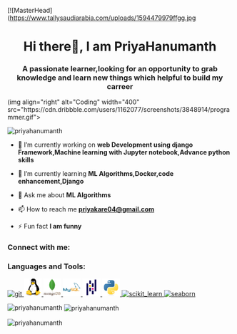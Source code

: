 [![MasterHead](https://www.tallysaudiarabia.com/uploads/1594479979ffgg.jpg
<h1 align="center">Hi there👋, I am PriyaHanumanth</h1>
<h3 align="center">A passionate learner,looking for an opportunity to grab knowledge and learn new things which helpful to build my carreer</h3>
(img align="right" alt="Coding" width="400" src="https://cdn.dribbble.com/users/1162077/screenshots/3848914/programmer.gif">

<p align="left"> <img src="https://komarev.com/ghpvc/?username=priyahanumanth&label=Profile%20views&color=0e75b6&style=flat" alt="priyahanumanth" /> </p>

- 🔭 I’m currently working on **web Development using django Framework,Machine learning with Jupyter notebook,Advance python skills**

- 🌱 I’m currently learning **ML Algorithms,Docker,code enhancement,Django**

- 💬 Ask me about **ML Algorithms**

- 📫 How to reach me **priyakare04@gmail.com**

- ⚡ Fun fact **I am funny**

<h3 align="left">Connect with me:</h3>
<p align="left">
</p>

<h3 align="left">Languages and Tools:</h3>
<p align="left"> <a href="https://git-scm.com/" target="_blank" rel="noreferrer"> <img src="https://www.vectorlogo.zone/logos/git-scm/git-scm-icon.svg" alt="git" width="40" height="40"/> </a> <a href="https://www.linux.org/" target="_blank" rel="noreferrer"> <img src="https://raw.githubusercontent.com/devicons/devicon/master/icons/linux/linux-original.svg" alt="linux" width="40" height="40"/> </a> <a href="https://www.mongodb.com/" target="_blank" rel="noreferrer"> <img src="https://raw.githubusercontent.com/devicons/devicon/master/icons/mongodb/mongodb-original-wordmark.svg" alt="mongodb" width="40" height="40"/> </a> <a href="https://www.mysql.com/" target="_blank" rel="noreferrer"> <img src="https://raw.githubusercontent.com/devicons/devicon/master/icons/mysql/mysql-original-wordmark.svg" alt="mysql" width="40" height="40"/> </a> <a href="https://pandas.pydata.org/" target="_blank" rel="noreferrer"> <img src="https://raw.githubusercontent.com/devicons/devicon/2ae2a900d2f041da66e950e4d48052658d850630/icons/pandas/pandas-original.svg" alt="pandas" width="40" height="40"/> </a> <a href="https://www.python.org" target="_blank" rel="noreferrer"> <img src="https://raw.githubusercontent.com/devicons/devicon/master/icons/python/python-original.svg" alt="python" width="40" height="40"/> </a> <a href="https://scikit-learn.org/" target="_blank" rel="noreferrer"> <img src="https://upload.wikimedia.org/wikipedia/commons/0/05/Scikit_learn_logo_small.svg" alt="scikit_learn" width="40" height="40"/> </a> <a href="https://seaborn.pydata.org/" target="_blank" rel="noreferrer"> <img src="https://seaborn.pydata.org/_images/logo-mark-lightbg.svg" alt="seaborn" width="40" height="40"/> </a> </p>

<p><img align="left" src="https://github-readme-stats.vercel.app/api/top-langs?username=priyahanumanth&show_icons=true&locale=en&layout=compact" alt="priyahanumanth" /></p>

<p>&nbsp;<img align="center" src="https://github-readme-stats.vercel.app/api?username=priyahanumanth&show_icons=true&locale=en" alt="priyahanumanth" /></p>

<p><img align="center" src="https://github-readme-streak-stats.herokuapp.com/?user=priyahanumanth&" alt="priyahanumanth" /></p>
